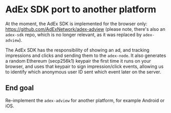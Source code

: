 # AdEx SDK port to another platform

At the moment, the AdEx SDK is implemented for the browser only: https://github.com/AdExNetwork/adex-adview (please note, there's also an `adex-sdk` repo, which is no longer relevant, as it was replaced by `adex-adview`).

The AdEx SDK has the responsibility of showing an ad, and tracking impressions and clicks and sending them to the `adex-node`. It also generates a random Ethereum (secp256k1) keypair the first time it runs on your browser, and uses that keypair to sign impression/click events, allowing us to identify which anonymous user ID sent which event later on the server.

## End goal

Re-implement the `adex-adview` for another platform, for example Android or iOS.


